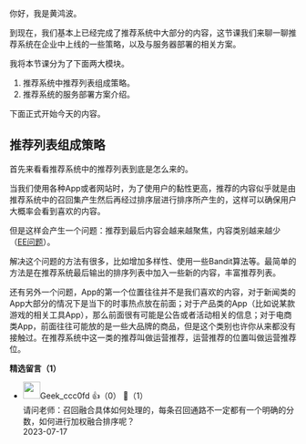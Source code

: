 你好，我是黄鸿波。

到现在，我们基本上已经完成了推荐系统中大部分的内容，这节课我们来聊一聊推荐系统在企业中上线的一些策略，以及与服务器部署的相关方案。

我将本节课分为了下面两大模块。

1. 推荐系统中推荐列表组成策略。
2. 推荐系统的服务部署方案介绍。

下面正式开始今天的内容。

## 推荐列表组成策略

首先来看看推荐系统中的推荐列表到底是怎么来的。

当我们使用各种App或者网站时，为了使用户的黏性更高，推荐的内容似乎就是由推荐系统中的召回集产生然后再经过排序层进行排序所产生的，这样可以确保用户大概率会看到喜欢的内容。

但是这样会产生一个问题：推荐到最后内容会越来越聚焦，内容类别越来越少（[EE问题](https://time.geekbang.org/column/article/667333)）。

解决这个问题的方法有很多，比如增加多样性、使用一些Bandit算法等。最简单的方法是在推荐系统最后输出的排序列表中加入一些新的内容，丰富推荐列表。

还有另外一个问题，App的第一个位置往往并不是我们喜欢的内容，对于新闻类的App大部分的情况下是当下的时事热点放在前面；对于产品类的App（比如说某款游戏的相关工具App），那么前面很有可能是公告或者活动相关的信息；对于电商类App，前面往往可能放的是一些大品牌的商品，但是这个类别也许你从来都没有接触过。在推荐系统中这一类的推荐叫做运营推荐，运营推荐的位置叫做运营推荐位。
<div><strong>精选留言（1）</strong></div><ul>
<li><img src="https://thirdwx.qlogo.cn/mmopen/vi_32/EaBxhibOicZe9L7z2icbU4W462l543drFWYqibqczTicj4Msyb2g9pDSGmFTiafW9jibwib7jG6hpAdPMcCowdCiaxHaOdA/132" width="30px"><span>Geek_ccc0fd</span> 👍（0） 💬（1）<div>请问老师：召回融合具体如何处理的，每条召回通路不一定都有一个明确的分数，如何进行加权融合排序呢？</div>2023-07-17</li><br/>
</ul>